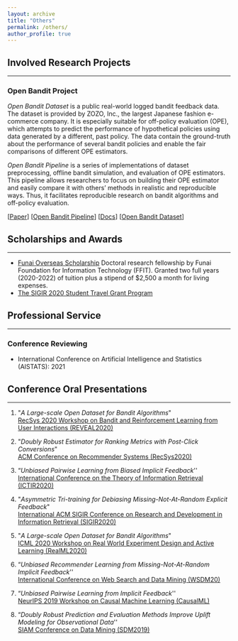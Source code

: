```yaml
---
layout: archive
title: "Others"
permalink: /others/
author_profile: true
---
```


## Involved Research Projects
---

### Open Bandit Project

*Open Bandit Dataset* is a public real-world logged bandit feedback data. The dataset is provided by ZOZO, Inc., the largest Japanese fashion e-commerce company. It is especially suitable for off-policy evaluation (OPE), which attempts to predict the performance of hypothetical policies using data generated by a different, past policy. The data contain the ground-truth about the performance of several bandit policies and enable the fair comparisons of different OPE estimators.

*Open Bandit Pipeline* is a series of implementations of dataset preprocessing, offline bandit simulation, and evaluation of OPE estimators. This pipeline allows researchers to focus on building their OPE estimator and easily compare it with others’ methods in realistic and reproducible ways. Thus, it facilitates reproducible research on bandit algorithms and off-policy evaluation.

[[Paper](https://arxiv.org/abs/2008.07146)] [[Open Bandit Pipeline](https://github.com/st-tech/zr-obp)] [[Docs](https://zr-obp.readthedocs.io/en/latest/)] [[Open Bandit Dataset](https://research.zozo.com/data.html)]



## Scholarships and Awards
---
- [Funai Overseas Scholarship](https://www.funaifoundation.jp/english/english002.html)
    Doctoral research fellowship by Funai Foundation for Information Technology (FFIT). Granted two full years (2020-2022) of tuition plus a stipend of $2,500 a month for living expenses.
- [The SIGIR 2020 Student Travel Grant Program](https://sigir.org/sigir2020/travel-grants/)

## Professional Service
---
### Conference Reviewing
- International Conference on Artificial Intelligence and Statistics (AISTATS): 2021

## Conference Oral Presentations
---

1. "_A Large-scale Open Dataset for Bandit Algorithms_" <br>
   [RecSys 2020 Workshop on Bandit and Reinforcement Learning from User Interactions (REVEAL2020)](https://sites.google.com/view/reveal2020/home?authuser=0)

1. "_Doubly Robust Estimator for Ranking Metrics with Post-Click Conversions_" <br>
    [ACM Conference on Recommender Systems (RecSys2020)](https://recsys.acm.org/recsys20/)

1. “_Unbiased Pairwise Learning from Biased Implicit Feedback_'' <br>
   [International Conference on the Theory of Information Retrieval (ICTIR2020)](https://ictir2020.org/)

1. "_Asymmetric Tri-training for Debiasing Missing-Not-At-Random Explicit Feedback_" <br>
   [International ACM SIGIR Conference on Research and Development in Information Retrieval (SIGIR2020)](https://sigir.org/sigir2020/)

1. "_A Large-scale Open Dataset for Bandit Algorithms_" <br>
   [ICML 2020 Workshop on Real World Experiment Design and Active Learning (RealML2020)](https://realworldml.github.io/)

2. “_Unbiased Recommender Learning from Missing-Not-At-Random Implicit Feedback_'' <br>
   [International Conference on Web Search and Data Mining (WSDM20)](https://www.wsdm-conference.org/2020/)

3. “_Unbiased Pairwise Learning from Implicit Feedback_'' <br>
   [NeurIPS 2019 Workshop on Causal Machine Learning (CausalML)](http://tripods.cis.cornell.edu/neurips19_causalml/)

4. “_Doubly Robust Prediction and Evaluation Methods Improve Uplift Modeling for Observational Data_'' <br>
   [SIAM Conference on Data Mining (SDM2019)](https://www.siam.org/conferences/cm/conference/sdm19)

<!-- ## *Invited and Technical Talks*

 ### 日本語
1.  “_Unbiased Recommender Learning from Biased Implicit Feedback and Beyond_''. <br>
    Gunocy Inc. Mar. 05, 2020.

2.  “_Unbiased Recommender Learning from Biased Implicit Feedback_''
    [Counterfactual Machine Learning Seminar#4](https://cfml.connpass.com/event/155167/)  <br>

3.  “_Recent Topics on Counterfactual Machine Learning_''.
    ZOZO Technologies, Inc. Nov 14, 2019.

4.  “_Recent Topics on Unbiased Learning to Rank_''  <br>
    Indeed, Japan. Oct 28, 2019.

5.  “_Intesection of Causal Inference and Machine Learning: An Overview_'' <br>
    Mitsubishi UFJ Research and Consulting / Metrics Work Consultants Inc. Oct 25, 2019

6.  “_Recent Topics on Counterfactual Machine Learning_''. <br>
    Sony Corporation. Jul 25, 2019.

7.  “_Debiasing Recommender Systems using Methods of Causal Inference_'' <br>
    [Counterfactual Machine Learning Seminar#1](https://connpass.com/event/128714/). Jul 10, 2019.

8. “_Recent Topics on Unbiased Learning to Rank_'' <br>
    Recruit, Data Science Team. Jun 11, 2019.

9.  “_Unsupervised Domain Adaptation and Its Application to CTR Prediction_'' <br>
    CyberAgent, Inc., AdTech Studio. May 24, 2019. -->
